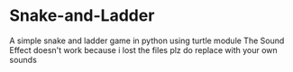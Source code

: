 # Snake-and-Ladder
A simple snake and ladder game in python using turtle module
The Sound Effect doesn't work because i lost the files plz do replace with your own sounds
